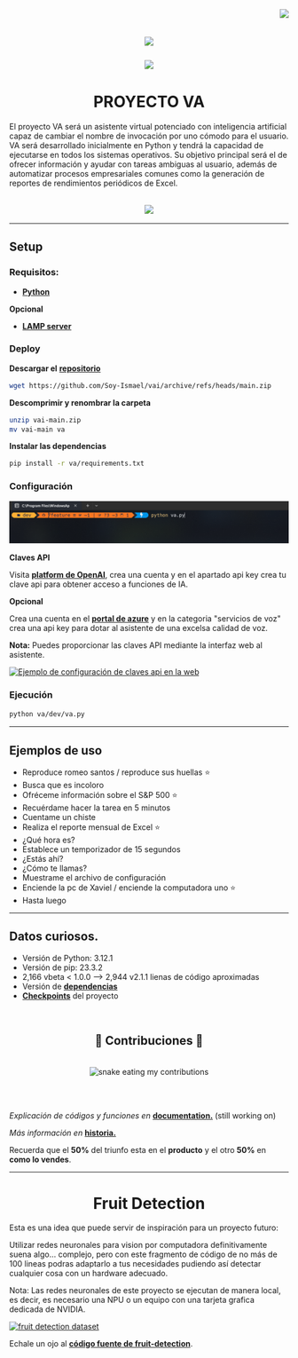 <img align="right" src="https://visitor-badge.laobi.icu/badge?page_id=Soy-Ismael.Soy-Ismael" />

<h1 align="center">
    <img src="https://readme-typing-svg.herokuapp.com/?font=Righteous&size=35&center=true&vCenter=true&width=500&height=70&duration=5000&lines=¡Hola+a+todos!+👋;+¡Somos+informática+de+6to!+😊;+¡Promoción+2023-2024!🔥" />
</h1>
<div align="center"> 
  <a href="https://www.instagram.com/informaticade_6to?igsh=MjJycm12bXZpbjk4">
    <img src="https://img.shields.io/badge/Instagram-333333?style=for-the-badge&logo=instagram&logoColor=red" />
  </a>
</div>


<h1 align="center">PROYECTO VA</h1>

El proyecto VA será un asistente virtual potenciado con inteligencia artificial capaz de cambiar el nombre de invocación por uno cómodo para el usuario. VA será desarrollado inicialmente en Python y tendrá la capacidad de ejecutarse en todos los sistemas operativos. Su objetivo principal será el de ofrecer información y ayudar con tareas ambiguas al usuario, además de automatizar procesos empresariales comunes como la generación de reportes de rendimientos periódicos de Excel.

<!-- *** -->

<!-- ## Consideraciones Técnicas
([**Curso de Python**](https://youtu.be/nKPbfIU442g?si=MVQuPnEONV21Q0fM))   
([**Curso de GIT**](https://youtu.be/3GymExBkKjE?si=LCoZB_32ZzKhNZD5))  
([**Curso de Python (opcional)**](https://www.youtube.com/playlist?list=PLJ7sTTLrIA6m2bGromPVNC52slexHVJfe))   
([**Curso de GIT (opcional)**](https://youtu.be/VdGzPZ31ts8?si=Y8XVWMdyve40dQ8G))   


[![Curso de git y GitHub desde 0](https://img.youtube.com/vi/3GymExBkKjE/maxresdefault.jpg "Curso de git y github desde cero")](https://youtu.be/3GymExBkKjE?si=rHF7tfVCrc3IHw0i) -->

<div align="center">
    <br>
    <img src="https://skillicons.dev/icons?i=vscode,github,git,python,php,javascript,css,md" />
    <!-- <img src="https://skillicons.dev/icons?i=nodejs,javascript,firebase,mysql" /><br> -->
    <br>
</div>

<!-- ### Configuración del repositorio en local
Deben ejecutar los siguientes comandos:

#### Se ejecuta una vez

* ``git init``
* ``git remote add origin url_repositorio`` [repositorio](https://github.com/Soy-Ismael/vai.git)
* ``git config --global user.name nombre_de_github``
* ``git config --global user.email email_de_github``
* ``git branch -M nombre_rama``
* ``git pull `` [url_repositorio](https://github.com/Soy-Ismael/vai.git) ``nombre_rama``
* ``git branch --set-upstream-to=origin/main nombre_rama``

#### Para descargar cambios

* ``git pull``

#### Para subir cambios

* ``git add .``
* ``git commit -m "comentario descriptivo"``
* ``git push``

**Nota:** Una vez vistos los videos deben enviarme un mensaje con su correo electrónico

**Nota:** Los comentarios deben describir el cambio realizado que se va a subir -->

<!-- *** -->

<!-- ## Variables de entorno
Para ejecutar este proyecto, deberá agregar las siguientes variables de entorno a su archivo .env

`OPENAI_API_KEY` -->

***

## Setup
<!-- **Instalar** ([**git**](https://git-scm.com/downloads))    -->
### Requisitos:
- [**Python**](https://www.python.org/downloads/)

**Opcional**
- [**LAMP server**](https://youtu.be/vukkdC2Kvuo?si=memb1yaFRJlzzBYc)
<!-- 1. ``git clone https://github.com/Soy-Ismael/vai.git`` -->
<!-- 1. **Instalar** las dependencias ejecutando **dependencias.bat** en windows  -->

### Deploy
**Descargar el** [**repositorio**](https://github.com/Soy-Ismael/vai/archive/refs/heads/main.zip)
```bash
wget https://github.com/Soy-Ismael/vai/archive/refs/heads/main.zip
```

**Descomprimir y renombrar la carpeta**
```bash
unzip vai-main.zip
mv vai-main va
```

**Instalar las dependencias** 
```bash
pip install -r va/requirements.txt
```
<!-- Ejecuta **```dependencias.bat```** en windows -->

<!-- [![Instalar dependencias (terminal)](assets/install-dependences.gif "Instalar dependencias (terminal)")](requirements.txt) -->


### Configuración
[![Ejecutar archivo principal](assets/execute.png "Ilustración de como se puede ejecutar el archivo principal")](dev/va.py)

**Claves API**

Visita [**platform de OpenAI**](https://platform.openai.com/api-keys), crea una cuenta y en el apartado api key crea tu clave api para obtener acceso a funciones de IA.

**Opcional**

Crea una cuenta en el [**portal de azure**](https://portal.azure.com/#view/Microsoft_Azure_ProjectOxford/CognitiveServicesHub/~/SpeechServices) y en la categoria "servicios de voz" crea una api key para dotar al asistente de una excelsa calidad de voz.
  
**Nota:** Puedes proporcionar las claves API mediante la interfaz web al asistente.

<!-- [![Ejemplo de configuración de archivo .env](assets/ejemplo_api_key.png "Ejemplo de configuración de archivo .env")](dev/.env.example) -->
[![Ejemplo de configuración de claves api en la web](http://localhost/va/dev/web/configuration "Ejemplo de configuración de claves api")](assets/web-env.png)

### Ejecución
```bash
python va/dev/va.py
```

<!-- [![Ejecutar archivo desde visual studio code](assets/execute_fromvsc.png "Ejecutar archivo")](public/va.py) -->


***

## Ejemplos de uso
* Reproduce romeo santos / reproduce sus huellas ⭐
* Busca que es incoloro
* Ofréceme información sobre el S&P 500 ⭐
* Recuérdame hacer la tarea en 5 minutos
* Cuentame un chiste
* Realiza el reporte mensual de Excel ⭐
* ¿Qué hora es?
* Establece un temporizador de 15 segundos
* ¿Estás ahí?
* ¿Cómo te llamas?
* Muestrame el archivo de configuración
* Enciende la pc de Xaviel / enciende la computadora uno ⭐
* Hasta luego
<!-- * Qué día fue hace 2 semanas -->
<!-- * Envía "cómo estás" a Daniel (en desarrollo) ⭐ -->

<!-- ## Dependencias / Módulos
### En Windows
* Ejecutar archivo dependencias.bat

### En Linux / macOS / Windows
* Ejecutar requirements.txt
``pip install -r requirements.txt`` -->

<!-- *** -->

<!-- ## Análisis de capacidades

### Hasta el momento el asistente es capaz de:
**1.0**
- [x] Reproducir contenido en YouTube
- [x] Buscar información en Google
- [x] Resumir artículos de Wikipedia en inglés
- [x] Enviar mensajes por WhatsApp web
- [x] Responder con la hora actual a petición
- [x] Emitir sonido cuando se pueda hablar
- [x] Imprimir frase "PROMOCIÓN 2023-2024" en la terminal al ejecutar
- [x] Colorear de verde el texto "escuchando..." de verde en la terminal
- [x] Resumir artículos de Wikipedia en español
- [x] Añadir texto "Usuario:" y "nombre_asistente:" antes del mensaje en terminal
- [x] Responder únicamente cuando se mencione el nombre
- [x] Almacenar la variable de nombre de un archivo local
- [x] Crear una palabra clave para saber si el asistente está a la escucha
- [x] Preguntas si el usuario quiere formato de 12 o 24 horas en el asistente de configuración
- [x] Revisar porque al mostrar el banner "PROM2023-2024" lanza una advertencia
- [x] Crear archivo para almacenar contactos con sus números
- [x] Preguntar al usuario qué voz de pyttsx3 desea en función de las disponibles (controlar excepción)
- [x] Tomar datos del archivo **config.txt**
- [x] Utilizar modelo de IA y/o IA generativa
- [x] Revisar porque la función "check_internet_connection" no funciona (data_transfer)
- [x] Mejorar forma en la que se crea archivo config.txt (regular expressions)
- [x] Optimizar archivo de readfile.py (se mejoró en "data_transfer.py")


### Funciones en desarrollo o por desarrollar
**RECUERDEN OPTIMIZAR AL MÁXIMO UTILIZANDO LA MENOR CANTIDAD DE MÓDULOS SIEMPRE.**
**RECUERDEN AÑADIR COMENTARIOS DE TODO LO QUE VAYAN HACIENDO.**

**2.0**

**Adamarie**
- [ ] Hacer que el asistente pueda ofrecer la temperatura y tiempo climático
- [ ] Crear comando para apagar el computador (quizás ejecutando un archivo .bat con los comandos correctos desde Python)
- [ ] Reproducir contenido en plataformas distintas a YouTube (Spotify)

**Xaviel**
- [ ] Hacer que el audio resultado de OpenAI tts-1 se reproduzca de inmediato (no crear archivo de audio)
- [x] Implementar reconocimiento de voz con Whisper
- [x] Establecer recordatorios

**Elianny**
- [ ] Reparar envío de mensajes por WhatsApp con pywhatkit
- [ ] Hacer que el envío de mensaje por WhatsApp sea asíncrono
- [ ] Desarrollar módulo capaz de importar todos los contactos al archivo contacts.txt en el formato aceptado

**Jairon**
- [ ] Preguntar a usuario si quiere usar pywhatkit.send() (ver anotaciones)
- [ ] Optimizar funciones de archivo data_transfer.py
- [ ] Realizar conteo de suscriptores de un youtuber
- [ ] Reproducir música en segundo plano (no abrir pestaña de navegador)

**Jared**
- [ ] Desarrollo de interfaz gráfica

**Nayeli**
- [ ] Recordar peticiones anteriores para charla amena (IA)
- [ ] Realizar operaciones matemáticas básicas a petición
- [ ] Eliminar todo el texto anterior a la palabra clave donde sea necesario (.slice() tal vez / expresiones regulares)

**Raysa**
- [ ] Guardar en un archivo **log.txt** el historial de peticiones y respuestas 

**Ismael**
- [x] Capacidad de temporizador
- [x] Mantenerse escuchando siempre (while True:)
- [x] Desarrollo de módulo para tts con red neuronal de Microsoft
- [x] Decir que día fue hace x cantidad de días (datetime.now / datetime.delta())
- [x] Realizar reporte de hoja de Excel
- [ ] Hacer que el temporizador sea asíncrono

***

## Anotaciones
* Es necesario optimizar el programa para que corra más rápidamente, para esto podemos utilizar la menor cantidad de módulos posibles y, en lugar de importar todo un módulo, solo importar las funciones o propiedades que necesitamos de un módulo.
* Importar un mismo módulo en 2 archivos distintos no añade peso al programa, el módulo se carga una vez y a partir de ahí siempre que se necesite hace referencia al módulo cargado en memoria. -->

***

<!-- ## Flujo de trabajo

#### Ciclo PHVA

| Planificar | Hacer | Verificar | Actuar |
| :---: | :---: | :---: | :---: |
| Título principal | Análisis de capacidades | notas.txt | Placa de desarrollo |
| Analizar características, funciones y organización del proyecto | Programar las funciones o características propuestas bajo un mismo estándar de orden | Realizar pruebas en diferentes escenarios de ejecución simulados para garantizar el correcto funcionamiento |Una vez listo el proyecto, cargarlo en la placa de desarrollo y esperar el día de la presentación |

**NOTA:** es necesario un buen micrófono para utilizar el software con normalidad, de lo contrario se debería utilizar la línea alternativa para que el asistente pare de escuchar indefinidamente.

### Errores corregidos
* Manejar **excepción** en caso de que se ejecute el programa **sin** conexión a **internet**
* Manejar la **excepción** en caso de que speech_recognition **no encuentre** micrófono
* Manejar **excepción** en caso de que no se encuentren las **variables de entorno** (.env)

*** -->

## Datos curiosos.

* Versión de Python: 3.12.1
* Versión de pip: 23.3.2
* 2,166 vbeta < 1.0.0 --> 2,944 v2.1.1 lienas de código aproximadas
* Versión de [**dependencias**](requirements.txt)
* [**Checkpoints**](assets/checkpoints_va.jpeg) del proyecto
<!-- * Este proyecto surge como consecuencia de la feria tecnológica IPHA de la generación 2023 - 2024 -->
<!-- * Este es el primer proyecto de la mención informática y del IPHA en estar públicado en github -->
<!-- * Este es el primer proyecto open-source de la mención informática y del IPHA -->
<!-- * Este es el primer proyecto de la mención de informática que involucra más de 1 lenguage de programación -->
<!-- * Este es el primer proyecto de la mención de informática que utiliza una API / API backend / backend endpoint -->

<!-- ### Explicación de ramas
* **main** rama principal, no se trabaja sobre esta rama, es únicamente para mergear todos los cambios
* **file** rama para trabajar con nuevos módulos o módulos existentes para el proyecto
* **feature** rama para desarrollar una nueva característica en el propio archivo del asistente (va.py)
* **backup** rama para realizar copias de seguridad con regularidad, no se trabaja en esta rama
* **display** rama para el desarrollo de la interfaz gráfica del asistente
* **ia** rama para el desarrollo de características relacionadas con inteligencia artificial
* **output** rama para la animación del snake -->

<!-- ### Comandos para cambiar de rama
**Cuando inicies a trabajar**
```git checkout nombre_rama```

**Cuando termines de trabajar**
```git push origin nombre_rama``` -->

<div align="center">
  <br>
  <h2>🐍 Contribuciones 🐍</h2>
  <br>
  <img alt="snake eating my contributions" src="https://raw.githubusercontent.com/salesp07/salesp07/output/github-contribution-grid-snake-dark.svg" />
  
  <br/><br/>
</div>

*Explicación de códigos y funciones en* [**documentation.**](DOCUMENTATION.md) (still working on)

*Más información en* [**historia.**](HISTORY.md)

Recuerda que el **50%** del triunfo esta en el **producto** y el otro **50%** en **como lo vendes**.

***

<h1 align="center">Fruit Detection</h1>

Esta es una idea que puede servir de inspiración para un proyecto futuro:

Utilizar redes neuronales para vision por computadora definitivamente suena algo... complejo, pero con este fragmento de código de no más de 100 lineas podras adaptarlo a tus necesidades pudiendo así detectar cualquier cosa con un hardware adecuado.

Nota: Las redes neuronales de este proyecto se ejecutan de manera local, es decir, es necesario una NPU o un equipo con una tarjeta grafica dedicada de NVIDIA.

<!-- Este proyecto fue el ganador del segundo lugar y una generosa compensación económica en el STEAM Fest de Estados Unidos. -->


<!-- Hoy en día somos testigos de los esfuerzos que hacen los gobiernos por aumentar la inclusión social de las personas ciegas y, aunque hay muchas cosas que los ciegos pueden hacer por su cuenta, hay otras tantas que no, por ejemplo...

Es fácil para un ciego diferencia entre una manzana y un guineo, pero como diferencia el ciego entre distintos estados de madurez de la fruta, como diferencia un ciego una manzana verde de una roja, o como diferencia una naranja de una mandarina o limón siendo estos últimos de pieles similares, bajo esa tesitura se creó el proyecto frui-detection que tiene la visión de implementar un ayudante en el teléfono de cada persona ciega utilizando la visión por computadora y redes neuronales entrenadas con eficientes y conocidas técnicas de machine learning. -->


[![fruit detection dataset](assets/fruit-detection-dataset.gif "fruit detection dataset")](assets/fruit-detection-dataset.mp4)

<!-- ## Dataset
El dataset o conjunto de datos es la coleccion de imagenes que usaras para entrenar a tu red neuronal, lo ideal es tener alrededor de 1,000 imagenes para entrenamiento y alrededor de 200 para validación, cuantas más imagenes utilices para ambas cosas más preciso sera el modelo detectando el objeto para el que fue entrenado.

El proyecto fue creado a partir del modulo de vision por computadora para python **YOLO** en su versión **9c**, fue entrenado con 191 de las cuales fueron destinadas 38 para validación, todo esto hace posible que el programa diferencie y detecte manzanas rojas, verdes, guineos y naranjas. A pesar de su reducido dataset tiene un buen desempeño con un margen de error del 3% en condiciones adecuadas de luz.

[![example of fruit detection](assets/example-fd-g.gif "example of fruit detection")](assets/example-fd-g.gif)

La idea es simple, aumentar la cantidad de tareas que pueden los ciegos hacer por su cuenta aumentando su autonomia social y por ende haciendoles sentir más utiles e iguales a los dichosos videntes.

**Nota:** el modelo fue entrenado para frutas, pero con un dataset distinto podría ser facilmente utilizado para avisar a conductores sobre peatones en el camino o para notificarles que deben detenerse cuando la luz de trafico este en color rojo, tambine puede ser utilizado para detectar tumores u otras anomalias en los resultados de examenes de rayos x o similares. -->

Echale un ojo al [**código fuente de fruit-detection**](https://github.com/Soy-Ismael/Real-Time-Fruit-Detection-YOLOv9-v8.git).